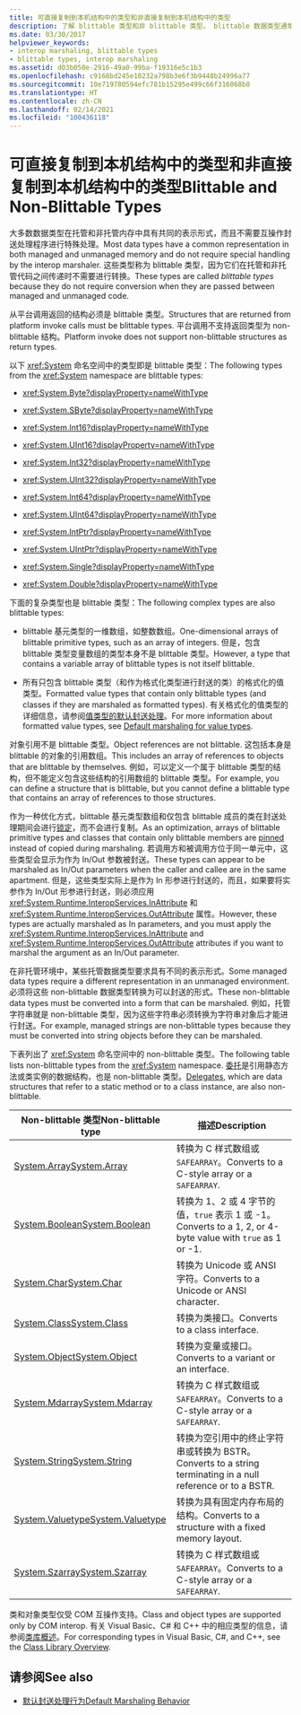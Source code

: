 ```yaml
---
title: 可直接复制到本机结构中的类型和非直接复制到本机结构中的类型
description: 了解 blittable 类型和非 blittable 类型。 blittable 数据类型通常在托管和非托管内存中表示，无需特殊处理。
ms.date: 03/30/2017
helpviewer_keywords:
- interop marshaling, blittable types
- blittable types, interop marshaling
ms.assetid: d03b050e-2916-49a0-99ba-f19316e5c1b3
ms.openlocfilehash: c9168bd245e10232a798b3e6f3b9448b24996a77
ms.sourcegitcommit: 10e719780594efc781b15295e499c66f316068b8
ms.translationtype: HT
ms.contentlocale: zh-CN
ms.lasthandoff: 02/14/2021
ms.locfileid: "100436118"
---
```

# <a name="blittable-and-non-blittable-types"></a><span data-ttu-id="0421c-104">可直接复制到本机结构中的类型和非直接复制到本机结构中的类型</span><span class="sxs-lookup"><span data-stu-id="0421c-104">Blittable and Non-Blittable Types</span></span>

<span data-ttu-id="0421c-105">大多数数据类型在托管和非托管内存中具有共同的表示形式，而且不需要互操作封送处理程序进行特殊处理。</span><span class="sxs-lookup"><span data-stu-id="0421c-105">Most data types have a common representation in both managed and unmanaged memory and do not require special handling by the interop marshaler.</span></span> <span data-ttu-id="0421c-106">这些类型称为 blittable 类型，因为它们在托管和非托管代码之间传递时不需要进行转换。</span><span class="sxs-lookup"><span data-stu-id="0421c-106">These types are called *blittable types* because they do not require conversion when they are passed between managed and unmanaged code.</span></span>  
  
 <span data-ttu-id="0421c-107">从平台调用返回的结构必须是 blittable 类型。</span><span class="sxs-lookup"><span data-stu-id="0421c-107">Structures that are returned from platform invoke calls must be blittable types.</span></span> <span data-ttu-id="0421c-108">平台调用不支持返回类型为 non-blittable 结构。</span><span class="sxs-lookup"><span data-stu-id="0421c-108">Platform invoke does not support non-blittable structures as return types.</span></span>  
  
 <span data-ttu-id="0421c-109">以下 <xref:System> 命名空间中的类型即是 blittable 类型：</span><span class="sxs-lookup"><span data-stu-id="0421c-109">The following types from the <xref:System> namespace are blittable types:</span></span>  
  
- <xref:System.Byte?displayProperty=nameWithType>  
  
- <xref:System.SByte?displayProperty=nameWithType>  
  
- <xref:System.Int16?displayProperty=nameWithType>  
  
- <xref:System.UInt16?displayProperty=nameWithType>  
  
- <xref:System.Int32?displayProperty=nameWithType>  
  
- <xref:System.UInt32?displayProperty=nameWithType>  
  
- <xref:System.Int64?displayProperty=nameWithType>  
  
- <xref:System.UInt64?displayProperty=nameWithType>  
  
- <xref:System.IntPtr?displayProperty=nameWithType>  
  
- <xref:System.UIntPtr?displayProperty=nameWithType>  
  
- <xref:System.Single?displayProperty=nameWithType>  
  
- <xref:System.Double?displayProperty=nameWithType>  
  
 <span data-ttu-id="0421c-110">下面的复杂类型也是 blittable 类型：</span><span class="sxs-lookup"><span data-stu-id="0421c-110">The following complex types are also blittable types:</span></span>  
  
- <span data-ttu-id="0421c-111">blittable 基元类型的一维数组，如整数数组。</span><span class="sxs-lookup"><span data-stu-id="0421c-111">One-dimensional arrays of blittable primitive types, such as an array of integers.</span></span> <span data-ttu-id="0421c-112">但是，包含 blittable 类型变量数组的类型本身不是 blittable 类型。</span><span class="sxs-lookup"><span data-stu-id="0421c-112">However, a type that contains a variable array of blittable types is not itself blittable.</span></span>
  
- <span data-ttu-id="0421c-113">所有只包含 blittable 类型（和作为格式化类型进行封送的类）的格式化的值类型。</span><span class="sxs-lookup"><span data-stu-id="0421c-113">Formatted value types that contain only blittable types (and classes if they are marshaled as formatted types).</span></span> <span data-ttu-id="0421c-114">有关格式化的值类型的详细信息，请参阅[值类型的默认封送处理](default-marshaling-behavior.md#default-marshaling-for-value-types)。</span><span class="sxs-lookup"><span data-stu-id="0421c-114">For more information about formatted value types, see [Default marshaling for value types](default-marshaling-behavior.md#default-marshaling-for-value-types).</span></span>  
  
 <span data-ttu-id="0421c-115">对象引用不是 blittable 类型。</span><span class="sxs-lookup"><span data-stu-id="0421c-115">Object references are not blittable.</span></span> <span data-ttu-id="0421c-116">这包括本身是 blittable 的对象的引用数组。</span><span class="sxs-lookup"><span data-stu-id="0421c-116">This includes an array of references to objects that are blittable by themselves.</span></span> <span data-ttu-id="0421c-117">例如，可以定义一个属于 blittable 类型的结构，但不能定义包含这些结构的引用数组的 blittable 类型。</span><span class="sxs-lookup"><span data-stu-id="0421c-117">For example, you can define a structure that is blittable, but you cannot define a blittable type that contains an array of references to those structures.</span></span>  
  
 <span data-ttu-id="0421c-118">作为一种优化方式，blittable 基元类型数组和仅包含 blittable 成员的类在封送处理期间会进行[锁定](copying-and-pinning.md)，而不会进行复制。</span><span class="sxs-lookup"><span data-stu-id="0421c-118">As an optimization, arrays of blittable primitive types and classes that contain only blittable members are [pinned](copying-and-pinning.md) instead of copied during marshaling.</span></span> <span data-ttu-id="0421c-119">若调用方和被调用方位于同一单元中，这些类型会显示为作为 In/Out 参数被封送。</span><span class="sxs-lookup"><span data-stu-id="0421c-119">These types can appear to be marshaled as In/Out parameters when the caller and callee are in the same apartment.</span></span> <span data-ttu-id="0421c-120">但是，这些类型实际上是作为 In 形参进行封送的，而且，如果要将实参作为 In/Out 形参进行封送，则必须应用 <xref:System.Runtime.InteropServices.InAttribute> 和 <xref:System.Runtime.InteropServices.OutAttribute> 属性。</span><span class="sxs-lookup"><span data-stu-id="0421c-120">However, these types are actually marshaled as In parameters, and you must apply the <xref:System.Runtime.InteropServices.InAttribute> and <xref:System.Runtime.InteropServices.OutAttribute> attributes if you want to marshal the argument as an In/Out parameter.</span></span>
  
 <span data-ttu-id="0421c-121">在非托管环境中，某些托管数据类型要求具有不同的表示形式。</span><span class="sxs-lookup"><span data-stu-id="0421c-121">Some managed data types require a different representation in an unmanaged environment.</span></span> <span data-ttu-id="0421c-122">必须将这些 non-blittable 数据类型转换为可以封送的形式。</span><span class="sxs-lookup"><span data-stu-id="0421c-122">These non-blittable data types must be converted into a form that can be marshaled.</span></span> <span data-ttu-id="0421c-123">例如，托管字符串就是 non-blittable 类型，因为这些字符串必须转换为字符串对象后才能进行封送。</span><span class="sxs-lookup"><span data-stu-id="0421c-123">For example, managed strings are non-blittable types because they must be converted into string objects before they can be marshaled.</span></span>  
  
 <span data-ttu-id="0421c-124">下表列出了 <xref:System> 命名空间中的 non-blittable 类型。</span><span class="sxs-lookup"><span data-stu-id="0421c-124">The following table lists non-blittable types from the <xref:System> namespace.</span></span> <span data-ttu-id="0421c-125">[委托](default-marshaling-behavior.md#default-marshaling-for-delegates)是引用静态方法或类实例的数据结构，也是 non-blittable 类型。</span><span class="sxs-lookup"><span data-stu-id="0421c-125">[Delegates](default-marshaling-behavior.md#default-marshaling-for-delegates), which are data structures that refer to a static method or to a class instance, are also non-blittable.</span></span>  
  
|<span data-ttu-id="0421c-126">Non-blittable 类型</span><span class="sxs-lookup"><span data-stu-id="0421c-126">Non-blittable type</span></span>|<span data-ttu-id="0421c-127">描述</span><span class="sxs-lookup"><span data-stu-id="0421c-127">Description</span></span>|  
|-------------------------|-----------------|  
|[<span data-ttu-id="0421c-128">System.Array</span><span class="sxs-lookup"><span data-stu-id="0421c-128">System.Array</span></span>](default-marshaling-for-arrays.md)|<span data-ttu-id="0421c-129">转换为 C 样式数组或 `SAFEARRAY`。</span><span class="sxs-lookup"><span data-stu-id="0421c-129">Converts to a C-style array or a `SAFEARRAY`.</span></span>|  
|<span data-ttu-id="0421c-130">[System.Boolean](/previous-versions/dotnet/netframework-4.0/t2t3725f(v=vs.100))</span><span class="sxs-lookup"><span data-stu-id="0421c-130">[System.Boolean](/previous-versions/dotnet/netframework-4.0/t2t3725f(v=vs.100))</span></span>|<span data-ttu-id="0421c-131">转换为 1、2 或 4 字节的值，`true` 表示 1 或 -1。</span><span class="sxs-lookup"><span data-stu-id="0421c-131">Converts to a 1, 2, or 4-byte value with `true` as 1 or -1.</span></span>|  
|<span data-ttu-id="0421c-132">[System.Char](/previous-versions/dotnet/netframework-4.0/6tyybbf2(v=vs.100))</span><span class="sxs-lookup"><span data-stu-id="0421c-132">[System.Char](/previous-versions/dotnet/netframework-4.0/6tyybbf2(v=vs.100))</span></span>|<span data-ttu-id="0421c-133">转换为 Unicode 或 ANSI 字符。</span><span class="sxs-lookup"><span data-stu-id="0421c-133">Converts to a Unicode or ANSI character.</span></span>|  
|<span data-ttu-id="0421c-134">[System.Class](/previous-versions/dotnet/netframework-4.0/s0968xy8(v=vs.100))</span><span class="sxs-lookup"><span data-stu-id="0421c-134">[System.Class](/previous-versions/dotnet/netframework-4.0/s0968xy8(v=vs.100))</span></span>|<span data-ttu-id="0421c-135">转换为类接口。</span><span class="sxs-lookup"><span data-stu-id="0421c-135">Converts to a class interface.</span></span>|  
|[<span data-ttu-id="0421c-136">System.Object</span><span class="sxs-lookup"><span data-stu-id="0421c-136">System.Object</span></span>](default-marshaling-for-objects.md)|<span data-ttu-id="0421c-137">转换为变量或接口。</span><span class="sxs-lookup"><span data-stu-id="0421c-137">Converts to a variant or an interface.</span></span>|  
|[<span data-ttu-id="0421c-138">System.Mdarray</span><span class="sxs-lookup"><span data-stu-id="0421c-138">System.Mdarray</span></span>](default-marshaling-for-arrays.md)|<span data-ttu-id="0421c-139">转换为 C 样式数组或 `SAFEARRAY`。</span><span class="sxs-lookup"><span data-stu-id="0421c-139">Converts to a C-style array or a `SAFEARRAY`.</span></span>|  
|[<span data-ttu-id="0421c-140">System.String</span><span class="sxs-lookup"><span data-stu-id="0421c-140">System.String</span></span>](default-marshaling-for-strings.md)|<span data-ttu-id="0421c-141">转换为空引用中的终止字符串或转换为 BSTR。</span><span class="sxs-lookup"><span data-stu-id="0421c-141">Converts to a string terminating in a null reference or to a BSTR.</span></span>|  
|<span data-ttu-id="0421c-142">[System.Valuetype](/previous-versions/dotnet/netframework-4.0/0t2cwe11(v=vs.100))</span><span class="sxs-lookup"><span data-stu-id="0421c-142">[System.Valuetype](/previous-versions/dotnet/netframework-4.0/0t2cwe11(v=vs.100))</span></span>|<span data-ttu-id="0421c-143">转换为具有固定内存布局的结构。</span><span class="sxs-lookup"><span data-stu-id="0421c-143">Converts to a structure with a fixed memory layout.</span></span>|  
|[<span data-ttu-id="0421c-144">System.Szarray</span><span class="sxs-lookup"><span data-stu-id="0421c-144">System.Szarray</span></span>](default-marshaling-for-arrays.md)|<span data-ttu-id="0421c-145">转换为 C 样式数组或 `SAFEARRAY`。</span><span class="sxs-lookup"><span data-stu-id="0421c-145">Converts to a C-style array or a `SAFEARRAY`.</span></span>|  
  
 <span data-ttu-id="0421c-146">类和对象类型仅受 COM 互操作支持。</span><span class="sxs-lookup"><span data-stu-id="0421c-146">Class and object types are supported only by COM interop.</span></span> <span data-ttu-id="0421c-147">有关 Visual Basic、C# 和 C++ 中的相应类型的信息，请参阅[类库概述](../../standard/class-library-overview.md)。</span><span class="sxs-lookup"><span data-stu-id="0421c-147">For corresponding types in Visual Basic, C#, and C++, see the [Class Library Overview](../../standard/class-library-overview.md).</span></span>  
  
## <a name="see-also"></a><span data-ttu-id="0421c-148">请参阅</span><span class="sxs-lookup"><span data-stu-id="0421c-148">See also</span></span>

- [<span data-ttu-id="0421c-149">默认封送处理行为</span><span class="sxs-lookup"><span data-stu-id="0421c-149">Default Marshaling Behavior</span></span>](default-marshaling-behavior.md)
